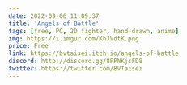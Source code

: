 ```yaml
---
date: 2022-09-06 11:09:37
title: 'Angels of Battle'	
tags: [free, PC, 2D fighter, hand-drawn, anime]
img: https://i.imgur.com/KhJVdtK.png
price: Free
link: https://bvtaisei.itch.io/angels-of-battle	
discord: http://discord.gg/8PPNKjsFD8	
twitter: https://twitter.com/BVTaisei
---
```

